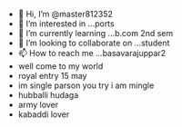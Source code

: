 - 👋 Hi, I’m @master812352
- 👀 I’m interested in ...ports
- 🌱 I’m currently learning ...b.com 2nd sem
- 💞️ I’m looking to collaborate on ...student
- 📫 How to reach me ...basavarajuppar2
- well come to my world
- royal entry 15 may
- im single parson you try i am mingle
- hubballi hudaga
- army lover
- kabaddi lover

<!---
master812352/master812352 is a ✨ special ✨ repository because its `README.md` (this file) appears on your GitHub profile.
You can click the Preview link to take a look at your changes.
---
thanks you for follome
